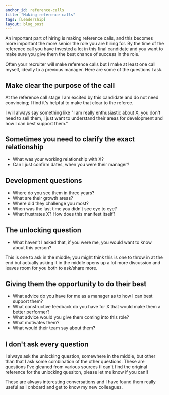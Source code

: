 ```yaml
---
anchor_id: reference-calls
title: "Making reference calls"
tags: [Leadership]
layout: blog_post
---
```


An important part of hiring is making reference calls, and this becomes more important the more senior the role you are hiring for. By the time of the reference call you have invested a lot in this final candidate and you want to make sure you give them the best chance of success in the role.

Often your recruiter will make reference calls but I make at least one call myself, ideally to a previous manager. Here are some of the questions I ask.

## Make clear the purpose of the call

At the reference call stage I am excited by this candidate and do not need convincing; I find it's helpful to make that clear to the referee.

I will always say something like "I am really enthusiastic about X, you don't need to sell them, I just want to understand their areas for development and how I can best support them."

## Sometimes you need to clarify the exact relationship

- What was your working relationship with X?
- Can I just confirm dates, when you were their manager?

## Development questions

- Where do you see them in three years?
- What are their growth areas?
- Where did they challenge you most?
- When was the last time you didn’t see eye to eye?
- What frustrates X? How does this manifest itself?

## The unlocking question

- What haven’t I asked that, if you were me, you would want to know about this person?

This is one to ask in the middle; you might think this is one to throw in at the end but actually asking it in the middle opens up a lot more discussion and leaves room for you both to ask/share more.

## Giving them the opportunity to do their best

- What advice do you have for me as a manager as to how I can best support them?
- What constructive feedback do you have for X that would make them a better performer?
- What advice would you give them coming into this role?
- What motivates them?
- What would their team say about them?

## I don't ask every question

I always ask the unlocking question, somewhere in the middle, but other than that I ask some combination of the other questions. These are questions I've gleaned from various sources (I can't find the original reference for the unlocking quesiton, please let me know if you can!)

These are always interesting conversations and I have found them really useful as I onboard and get to know my new colleagues.
